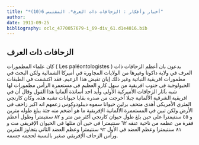 ```yaml
---
title: "*أخبار وأفكار : الزحافات ذات العرف*. المقتبس 6(10)"
author: 
date: 1911-09-25
bibliography: oclc_4770057679-i_69-div_61.d1e4016.bib
---
```




##  الزحافات ذات العرف 


 كان علماء المطمورات ( Les paléontologistes ) يدعون بان أعظم الزحافات ذات العرف في ولاية داكوتا وغيرها من الولايات المجاورة في أميركا الشمالية ولكن البحث في مطمورات افريقية النباتية وغير ذلك إبان تقيض هذا الزعيم. فقد اكتشفت في الطبقات الجيولوجية في جنوب افريقية من سهل كارو العظيم في مستعمرة الرأس مطمورات لها شبه بآثار الزحافات الأميركية الأولى وأيد  احد  أساتذة ألمانيا هذا القول وقال أن في افريقية الشرقية الألمانية جبلا أخرجت من صدره بقايا حيوانات تشبه هذه. وكان كارنجي المثري الأمريكي أهدى متحف برلين حيوانا سموه ديبلودوكوس زعمهم انه اكبر زاحف في الأرض ولكن تبين في المستعمرة الألمانية الإفريقية ما هو أضخم منه جثة يبلغ طوله مترين و  ٤٥  سنتيمترا على حين بلغ طول حيوان كارنجي أكثر من متر و  ٨٢  سنتيمترا وطول أعظم فقرة من عظمه من ناحية عنقه  ٦٢  سنتيمترا في حين أن مثلها في الحيوان الإفريقي مت و  ٨١  سنتيمترا وعظم العضد في الأول  ٩٢  سنتيمترا وعظم العضد الثاني يتجاوز المترين ورأس الزحاف الإفريقي صغير بالنسبة لحجمه جسمه. 
